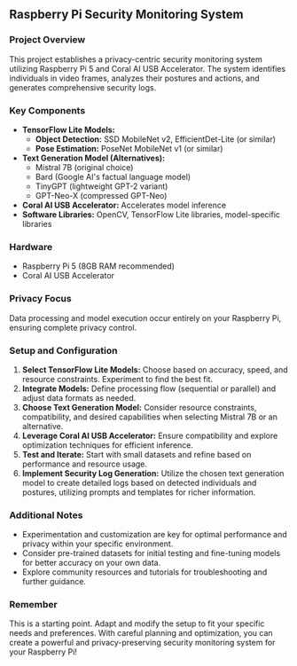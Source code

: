 ## Raspberry Pi Security Monitoring System

### Project Overview

This project establishes a privacy-centric security monitoring system utilizing Raspberry Pi 5 and Coral AI USB Accelerator. The system identifies individuals in video frames, analyzes their postures and actions, and generates comprehensive security logs.

### Key Components

* **TensorFlow Lite Models:**
    * **Object Detection:** SSD MobileNet v2, EfficientDet-Lite (or similar)
    * **Pose Estimation:** PoseNet MobileNet v1 (or similar)
* **Text Generation Model (Alternatives):**
    * Mistral 7B (original choice)
    * Bard (Google AI's factual language model)
    * TinyGPT (lightweight GPT-2 variant)
    * GPT-Neo-X (compressed GPT-Neo)
* **Coral AI USB Accelerator:** Accelerates model inference
* **Software Libraries:** OpenCV, TensorFlow Lite libraries, model-specific libraries

### Hardware

* Raspberry Pi 5 (8GB RAM recommended)
* Coral AI USB Accelerator

### Privacy Focus

Data processing and model execution occur entirely on your Raspberry Pi, ensuring complete privacy control.

### Setup and Configuration

1. **Select TensorFlow Lite Models:** Choose based on accuracy, speed, and resource constraints. Experiment to find the best fit.
2. **Integrate Models:** Define processing flow (sequential or parallel) and adjust data formats as needed.
3. **Choose Text Generation Model:** Consider resource constraints, compatibility, and desired capabilities when selecting Mistral 7B or an alternative.
4. **Leverage Coral AI USB Accelerator:** Ensure compatibility and explore optimization techniques for efficient inference.
5. **Test and Iterate:** Start with small datasets and refine based on performance and resource usage.
6. **Implement Security Log Generation:** Utilize the chosen text generation model to create detailed logs based on detected individuals and postures, utilizing prompts and templates for richer information.

### Additional Notes

* Experimentation and customization are key for optimal performance and privacy within your specific environment.
* Consider pre-trained datasets for initial testing and fine-tuning models for better accuracy on your own data.
* Explore community resources and tutorials for troubleshooting and further guidance.

### Remember

This is a starting point. Adapt and modify the setup to fit your specific needs and preferences. With careful planning and optimization, you can create a powerful and privacy-preserving security monitoring system for your Raspberry Pi!
